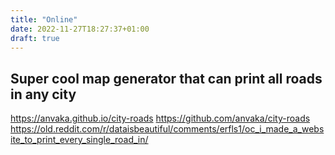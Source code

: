 ```yaml
---
title: "Online"
date: 2022-11-27T18:27:37+01:00
draft: true
---
```


## Super cool map generator that can print all roads in any city

https://anvaka.github.io/city-roads
https://github.com/anvaka/city-roads
https://old.reddit.com/r/dataisbeautiful/comments/erfls1/oc_i_made_a_website_to_print_every_single_road_in/
